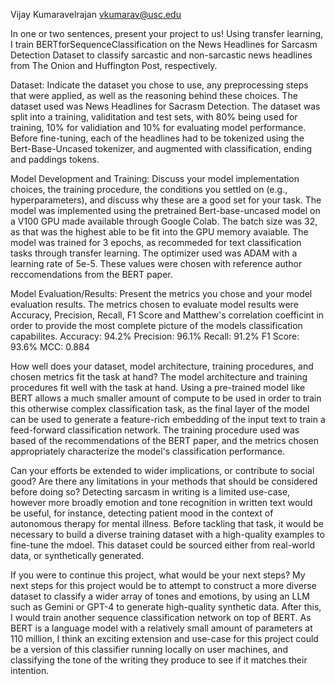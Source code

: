 Vijay Kumaravelrajan vkumarav@usc.edu

In one or two sentences, present your project to us!
Using transfer learning, I train BERTforSequenceClassification on the News Headlines for Sarcasm Detection Dataset to classify sarcastic and non-sarcastic news headlines from The Onion and Huffington Post, respectively.

Dataset: Indicate the dataset you chose to use, any preprocessing steps that were applied, as well as the reasoning behind these choices.
The dataset used was News Headlines for Sacrasm Detection. The dataset was split into a training, validitation and test sets, with 80% being used for training, 10% for validiation and 10% for evaluating model performance. Before fine-tuning, each of the headlines had to be tokenized using the Bert-Base-Uncased tokenizer, and augmented with classification, ending and paddings tokens.

Model Development and Training: Discuss your model implementation choices, the training procedure, the conditions you settled on (e.g., hyperparameters), and discuss why these are a good set for your task.
The model was implemented using the pretrained Bert-base-uncased model on a V100 GPU made available through Google Colab. The batch size was 32, as that was the highest able to be fit into the GPU memory avaiable. The model was trained for 3 epochs, as recommeded for text classification tasks through transfer learning. The optimizer used was ADAM with a learning rate of 5e-5. These values were chosen with reference author reccomendations from the BERT paper.

Model Evaluation/Results: Present the metrics you chose and your model evaluation results. 
The metrics chosen to evaluate model results were Accuracy, Precision, Recall, F1 Score and Matthew's correlation coefficint in order to provide the most complete picture of the models classification capabilites.
Accuracy: 94.2%
Precision: 96.1%
Recall: 91.2%
F1 Score: 93.6%
MCC: 0.884


How well does your dataset, model architecture, training procedures, and chosen metrics fit the task at hand? 
The model architecture and training procedures fit well with the task at hand. Using a pre-trained model like BERT allows a much smaller amount of compute to be used in order to train this otherwise complex classification task, as the final layer of the model can be used to generate a feature-rich embedding of the input text to train a feed-forward classification network. The training procedure used was based of the recommendations of the BERT paper, and the metrics chosen appropriately characterize the model's classification performance.

Can your efforts be extended to wider implications, or contribute to social good? Are there any limitations in your methods that should be considered before doing so?
Detecting sarcasm in writing is a limited use-case, however more broadly emotion and tone recognition in written text would be useful, for instance, detecting patient mood in the context of autonomous therapy for mental illness. Before tackling that task, it would be necessary to build a diverse training dataset with a high-quality examples to fine-tune the mdoel. This dataset could be sourced either from real-world data, or synthetically generated.

If you were to continue this project, what would be your next steps?
My next steps for this project would be to attempt to construct a more diverse dataset to classify a wider array of tones and emotions, by using an LLM such as Gemini or GPT-4 to generate high-quality synthetic data. After this, I would train another sequence classification network on top of BERT. As BERT is a language model with a relatively small amount of parameters at 110 million, I think an exciting extension and use-case for this project could be a version of this classifier running locally on user machines, and classifying the tone of the writing they produce to see if it matches their intention. 

